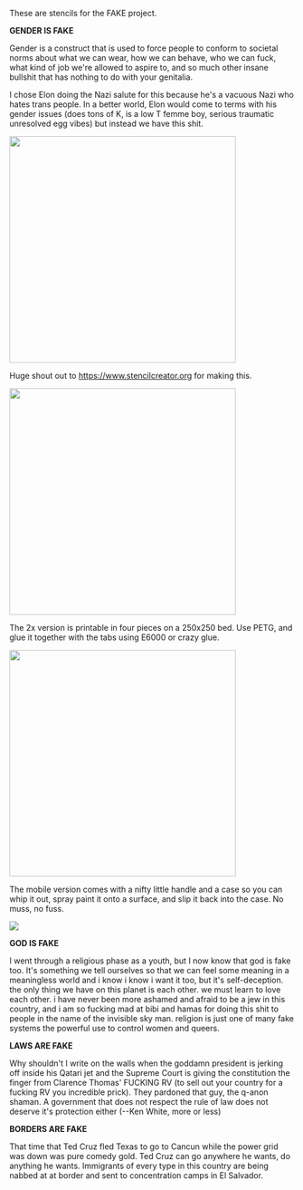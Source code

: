These are stencils for the FAKE project.  

**GENDER IS FAKE**

Gender is a construct that is used to force people to conform to societal norms about what we can wear, how we can 
behave, who we can fuck, what kind of job we're allowed to aspire to, and so much other insane bullshit that has nothing to do with your genitalia.

I chose Elon doing the Nazi salute for this because he's a vacuous Nazi who hates trans people.  In a
better world, Elon would come to terms with his gender issues (does tons of K, is a low T femme boy, serious traumatic unresolved egg vibes) but instead we have this shit.

<image src="gender%20is%20fake.png.png" width="400"/>

Huge shout out to https://www.stencilcreator.org for making this.

<image src="gender%20is%20fake%20final.svg" width="400"/>

The 2x version is printable in four pieces on a 250x250 bed.  Use PETG, and glue it together with the tabs using E6000 or crazy glue.

<image src="Gender_is_fake_2x.jpeg.png" width="400"/>

The mobile version comes with a nifty little handle and a case so you can whip it out, spray paint it onto a surface, and slip it back into the case.  No muss, no fuss.

<image src="Gender_is_fake_mobile.png">

**GOD IS FAKE**

I went through a religious phase as a youth, but I now know that god is fake too.  It's something we tell ourselves so that we can feel some
meaning in a meaningless world and i know i know i want it too, but it's self-deception.  the only thing we have on this planet is each other.
we must learn to love each other.  i have never been more ashamed and afraid to be a jew in this country, and i am so fucking mad at bibi and hamas
for doing this shit to people in the name of the invisible sky man.  religion is just one of many fake systems the powerful use to control women
and queers.

**LAWS ARE FAKE**

Why shouldn't I write on the walls when the goddamn president is jerking off inside his Qatari jet and the Supreme Court is giving the constitution
the finger from Clarence Thomas' FUCKING RV (to sell out your country for a fucking RV you incredible prick).  They pardoned that guy, the q-anon shaman.
A government that does not respect the rule of law does not deserve it's protection either (--Ken White, more or less)

**BORDERS ARE FAKE**

That time that Ted Cruz fled Texas to go to Cancun while the power grid was down was pure comedy gold.  Ted Cruz can go anywhere he wants, do anything
he wants.  Immigrants of every type in this country are being nabbed at at border and sent to concentration camps in El Salvador.
